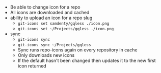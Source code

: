 #

- Be able to change icon for a repo
- All icons are downloaded and cached
- ability to upload an icon for a repo slug
  - `git-icons set samdenty/gqless ./icon.png`
  - `git-icons set ~/Projects/gqless ./icon.png`
- sync
  - `git-icons sync`
  - `git-icons sync ~/Projects/gqless`
  - Sync runs repo-icons again on every repository in cache
  - Only downloads new icons
  - If the default hasn't been changed then updates it to the new first icon returned
